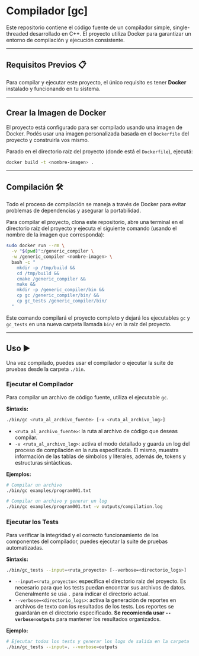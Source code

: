 # Compilador [gc]

Este repositorio contiene el código fuente de un compilador simple, single-threaded desarrollado en C++. El proyecto utiliza Docker para garantizar un entorno de compilación y ejecución consistente.

---

## Requisitos Previos 📋

Para compilar y ejecutar este proyecto, el único requisito es tener **Docker** instalado y funcionando en tu sistema.

---

## Crear la Imagen de Docker

El proyecto está configurado para ser compilado usando una imagen de Docker. Podés usar una imagen personalizada basada en el `Dockerfile` del proyecto y construirla vos mismo.

Parado en el directorio raíz del proyecto (donde está el `Dockerfile`), ejecutá:
```bash
docker build -t <nombre-imagen> .
````

-----

## Compilación 🛠️

Todo el proceso de compilación se maneja a través de Docker para evitar problemas de dependencias y asegurar la portabilidad.

Para compilar el proyecto, clona este repositorio, abre una terminal en el directorio raíz del proyecto y ejecuta el siguiente comando (usando el nombre de la imagen que corresponda):

```bash
sudo docker run --rm \
  -v "$(pwd)":/generic_compiler \
  -w /generic_compiler <nombre-imagen> \
  bash -c "
    mkdir -p /tmp/build &&
    cd /tmp/build &&
    cmake /generic_compiler &&
    make &&
    mkdir -p /generic_compiler/bin &&
    cp gc /generic_compiler/bin/ &&
    cp gc_tests /generic_compiler/bin/
  "
```

Este comando compilará el proyecto completo y dejará los ejecutables `gc` y `gc_tests` en una nueva carpeta llamada `bin/` en la raíz del proyecto.

-----

## Uso ▶️

Una vez compilado, puedes usar el compilador o ejecutar la suite de pruebas desde la carpeta `./bin`.

### Ejecutar el Compilador

Para compilar un archivo de código fuente, utiliza el ejecutable `gc`.

**Sintaxis:**

```bash
./bin/gc <ruta_al_archivo_fuente> [-v <ruta_al_archivo_log>]
```

  * `<ruta_al_archivo_fuente>`: la ruta al archivo de código que deseas compilar.
  * `-v <ruta_al_archivo_log>`: activa el modo detallado y guarda un log del proceso de compilación en la ruta especificada. El mismo, muestra información de las tablas de símbolos y literales, además de, tokens y estructuras sintácticas.

**Ejemplos:**

```bash
# Compilar un archivo
./bin/gc examples/program001.txt

# Compilar un archivo y generar un log
./bin/gc examples/program001.txt -v outputs/compilation.log
```

### Ejecutar los Tests

Para verificar la integridad y el correcto funcionamiento de los componentes del compilador, puedes ejecutar la suite de pruebas automatizadas.

**Sintaxis:**

```bash
./bin/gc_tests --input=<ruta_proyecto> [--verbose=<directorio_logs>]
```

  * `--input=<ruta_proyecto>`: especifica el directorio raíz del proyecto. Es necesario para que los tests puedan encontrar sus archivos de datos. Generalmente se usa `.` para indicar el directorio actual.
  * `--verbose=<directorio_logs>`: activa la generación de reportes en archivos de texto con los resultados de los tests. Los reportes se guardarán en el directorio especificado. **Se recomienda usar `--verbose=outputs`** para mantener los resultados organizados.

**Ejemplo:**

```bash
# Ejecutar todos los tests y generar los logs de salida en la carpeta 'outputs'
./bin/gc_tests --input=. --verbose=outputs
```

